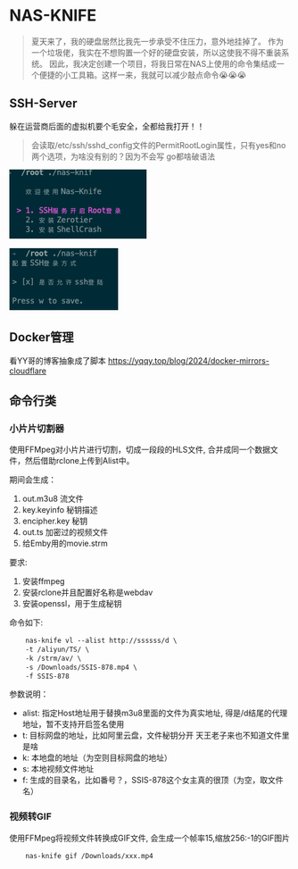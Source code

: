 # NAS-KNIFE

> 夏天来了，我的硬盘居然比我先一步承受不住压力，意外地挂掉了。
> 作为一个垃圾佬，我实在不想购置一个好的硬盘安装，所以这使我不得不重装系统。
> 因此，我决定创建一个项目，将我日常在NAS上使用的命令集结成一个便捷的小工具箱。这样一来，我就可以减少敲点命令😭😭😭

## SSH-Server

躲在运营商后面的虚拟机要个毛安全，全都给我打开！！

> 会读取/etc/ssh/sshd_config文件的PermitRootLogin属性，只有yes和no两个选项，为啥没有别的？因为不会写 go都啥破语法

![doc](doc/ssh-server.png)

![doc](doc/ssh-server-check.png)

## Docker管理

看YY哥的博客抽象成了脚本 https://yqqy.top/blog/2024/docker-mirrors-cloudflare

## 命令行类

### 小片片切割器

使用FFMpeg对小片片进行切割，切成一段段的HLS文件, 合并成同一个数据文件，然后借助rclone上传到Alist中。

期间会生成：

1. out.m3u8 流文件
2. key.keyinfo 秘钥描述
3. encipher.key 秘钥
4. out.ts 加密过的视频文件
5. 给Emby用的movie.strm

要求:

1. 安装ffmpeg
2. 安装rclone并且配置好名称是webdav
3. 安装openssl，用于生成秘钥

命令如下:

```shell
    nas-knife vl --alist http://ssssss/d \ 
    -t /aliyun/TS/ \ 
    -k /strm/av/ \
    -s /Downloads/SSIS-878.mp4 \ 
    -f SSIS-878
```

参数说明：

+ alist: 指定Host地址用于替换m3u8里面的文件为真实地址, 得是/d结尾的代理地址，暂不支持开启签名使用
+ t: 目标网盘的地址，比如阿里云盘，文件秘钥分开 天王老子来也不知道文件里是啥
+ k: 本地盘的地址（为空则目标网盘的地址）
+ s: 本地视频文件地址
+ f: 生成的目录名，比如番号？，SSIS-878这个女主真的很顶（为空，取文件名）

### 视频转GIF

使用FFMpeg将视频文件转换成GIF文件, 会生成一个帧率15,缩放256:-1的GIF图片

```shell
    nas-knife gif /Downloads/xxx.mp4 
```